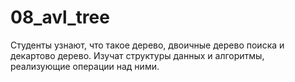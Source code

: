 # 08_avl_tree
Студенты узнают, что такое дерево, двоичные дерево поиска и декартово дерево. Изучат структуры данных и алгоритмы, реализующие операции над ними.
